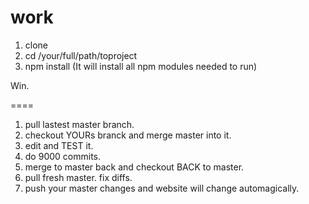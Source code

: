 work
====

1. clone
2. cd /your/full/path/toproject
3. npm install (It will install all npm modules needed to run)

Win.

====

1. pull lastest master branch.
2. checkout YOURs branck and merge master into it.
3. edit and TEST it.
4. do 9000 commits.
5. merge to master back and checkout BACK to master.
6. pull fresh master. fix diffs.
7. push your master changes and website will change automagically.